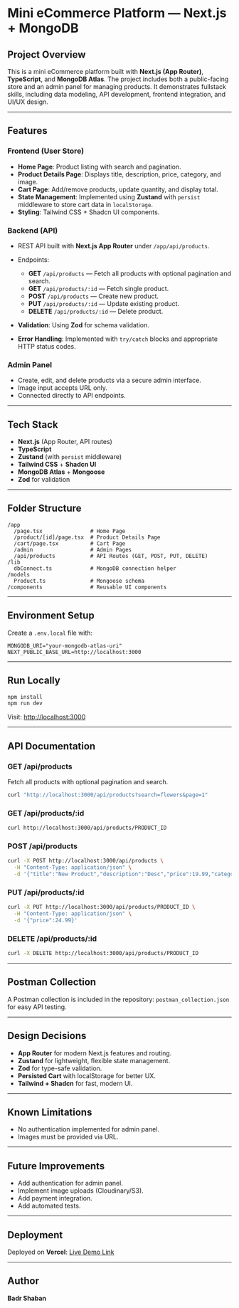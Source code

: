 # Mini eCommerce Platform — Next.js + MongoDB

## Project Overview

This is a mini eCommerce platform built with **Next.js (App Router)**, **TypeScript**, and **MongoDB Atlas**. The project includes both a public-facing store and an admin panel for managing products. It demonstrates fullstack skills, including data modeling, API development, frontend integration, and UI/UX design.

---

## Features

### Frontend (User Store)

* **Home Page**: Product listing with search and pagination.
* **Product Details Page**: Displays title, description, price, category, and image.
* **Cart Page**: Add/remove products, update quantity, and display total.
* **State Management**: Implemented using **Zustand** with `persist` middleware to store cart data in `localStorage`.
* **Styling**: Tailwind CSS + Shadcn UI components.

### Backend (API)

* REST API built with **Next.js App Router** under `/app/api/products`.
* Endpoints:

  * **GET** `/api/products` — Fetch all products with optional pagination and search.
  * **GET** `/api/products/:id` — Fetch single product.
  * **POST** `/api/products` — Create new product.
  * **PUT** `/api/products/:id` — Update existing product.
  * **DELETE** `/api/products/:id` — Delete product.
* **Validation**: Using **Zod** for schema validation.
* **Error Handling**: Implemented with `try/catch` blocks and appropriate HTTP status codes.

### Admin Panel

* Create, edit, and delete products via a secure admin interface.
* Image input accepts URL only.
* Connected directly to API endpoints.

---

## Tech Stack

* **Next.js** (App Router, API routes)
* **TypeScript**
* **Zustand** (with `persist` middleware)
* **Tailwind CSS** + **Shadcn UI**
* **MongoDB Atlas** + **Mongoose**
* **Zod** for validation

---

## Folder Structure

```
/app
  /page.tsx               # Home Page
  /product/[id]/page.tsx  # Product Details Page
  /cart/page.tsx          # Cart Page
  /admin                  # Admin Pages
  /api/products           # API Routes (GET, POST, PUT, DELETE)
/lib
  dbConnect.ts            # MongoDB connection helper
/models
  Product.ts              # Mongoose schema
/components               # Reusable UI components
```

---

## Environment Setup

Create a `.env.local` file with:

```
MONGODB_URI="your-mongodb-atlas-uri"
NEXT_PUBLIC_BASE_URL=http://localhost:3000
```

---

## Run Locally

```bash
npm install
npm run dev
```

Visit: [http://localhost:3000](http://localhost:3000)

---

## API Documentation

### GET /api/products

Fetch all products with optional pagination and search.

```bash
curl "http://localhost:3000/api/products?search=flowers&page=1"
```

### GET /api/products/\:id

```bash
curl http://localhost:3000/api/products/PRODUCT_ID
```

### POST /api/products

```bash
curl -X POST http://localhost:3000/api/products \
  -H "Content-Type: application/json" \
  -d '{"title":"New Product","description":"Desc","price":19.99,"category":"Gifts","imageUrl":"https://..."}'
```

### PUT /api/products/\:id

```bash
curl -X PUT http://localhost:3000/api/products/PRODUCT_ID \
  -H "Content-Type: application/json" \
  -d '{"price":24.99}'
```

### DELETE /api/products/\:id

```bash
curl -X DELETE http://localhost:3000/api/products/PRODUCT_ID
```

---

## Postman Collection

A Postman collection is included in the repository: `postman_collection.json` for easy API testing.

---

## Design Decisions

* **App Router** for modern Next.js features and routing.
* **Zustand** for lightweight, flexible state management.
* **Zod** for type-safe validation.
* **Persisted Cart** with localStorage for better UX.
* **Tailwind + Shadcn** for fast, modern UI.

---

## Known Limitations

* No authentication implemented for admin panel.
* Images must be provided via URL.

---

## Future Improvements

* Add authentication for admin panel.
* Implement image uploads (Cloudinary/S3).
* Add payment integration.
* Add automated tests.

---

## Deployment

Deployed on **Vercel**: [Live Demo Link](#)

---

## Author

**Badr Shaban**
